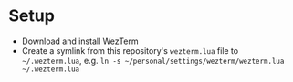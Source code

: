 # Setup

* Download and install WezTerm
* Create a symlink from this repository's `wezterm.lua` file to `~/.wezterm.lua`, e.g. `ln -s ~/personal/settings/wezterm/wezterm.lua ~/.wezterm.lua`
